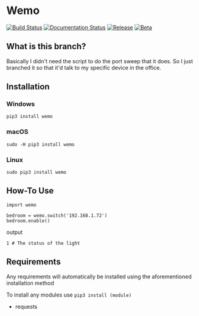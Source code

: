 # Wemo

[![Build Status](https://travis-ci.org/DocCodes/wemo.svg?branch=master)](https://travis-ci.org/DocCodes/wemo)
[![Documentation Status](http://img.shields.io/badge/docs-1.0.4-orange.svg?style=flat)](https://github.com/DocCodes/wemo/wiki)
[![Release](https://img.shields.io/github/release/doccodes/wemo.svg)](https://github.com/DocCodes/wemo/releases/latest)
[![Beta](https://img.shields.io/github/release/doccodes/wemo/all.svg?label=nightly)](https://github.com/DocCodes/wemo)

## What is this branch?
Basically I didn't need the script to do the port sweep that it does. So I just branched it so that it'd talk to my specific device in the office.

## Installation
### Windows
```
pip3 install wemo
```
### macOS
```
sudo -H pip3 install wemo
```
### Linux
```
sudo pip3 install wemo
```

## How-To Use
```
import wemo

bedroom = wemo.switch('192.168.1.72')
bedroom.enable()
```
output
```
1 # The status of the light
```
## Requirements
Any requirements will automatically be installed using the aforementioned installation method

To install any modules use `pip3 install (module)`
* requests
